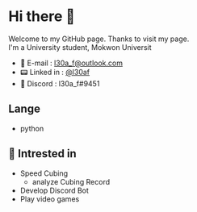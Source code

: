 # Hi there 👋
Welcome to my GitHub page. Thanks to visit my page.   
I'm a University student,  Mokwon Universit

- 📧 E-mail : l30a_f@outlook.com
- 📟 Linked in : [@l30af](https://www.linkedin.com/in/l30af/)
- 💬 Discord : l30a_f#9451

## Lange
- python

## 🤔 Intrested in
- Speed Cubing
  - analyze Cubing Record
- Develop Discord Bot
- Play video games

## 


<!--
**l30af/l30af** is a ✨ _special_ ✨ repository because its `README.md` (this file) appears on your GitHub profile.

Here are some ideas to get you started:

- 🔭 I’m currently working on ...
- 🌱 I’m currently learning ...
- 👯 I’m looking to collaborate on ...
- 🤔 I’m looking for help with ...
- 💬 Ask me about ...
- 📫 How to reach me: ...
- 😄 Pronouns: ...
- ⚡ Fun fact: ...
-->
